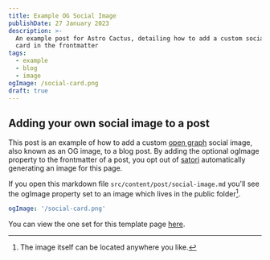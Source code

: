 ```yaml
---
title: Example OG Social Image
publishDate: 27 January 2023
description: >-
  An example post for Astro Cactus, detailing how to add a custom social image
  card in the frontmatter
tags:
  - example
  - blog
  - image
ogImage: /social-card.png
draft: true
---
```

## Adding your own social image to a post

This post is an example of how to add a custom [open graph](https://ogp.me/) social image, also known as an OG image, to a blog post.
By adding the optional ogImage property to the frontmatter of a post, you opt out of [satori](https://github.com/vercel/satori) automatically generating an image for this page.

If you open this markdown file `src/content/post/social-image.md` you'll see the ogImage property set to an image which lives in the public folder[^1].

```yaml
ogImage: '/social-card.png'
```

You can view the one set for this template page [here](https://astro-cactus.chriswilliams.dev/social-card.png).

[^1]: The image itself can be located anywhere you like.

